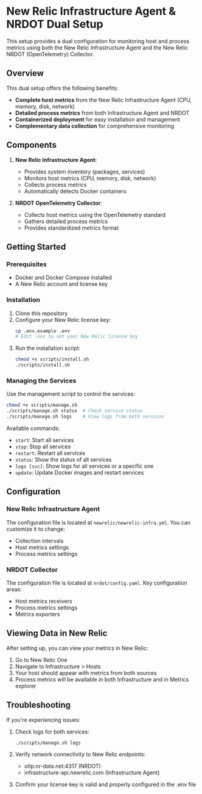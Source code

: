 # New Relic Infrastructure Agent & NRDOT Dual Setup

This setup provides a dual configuration for monitoring host and process metrics using both the New Relic Infrastructure Agent and the New Relic NRDOT (OpenTelemetry) Collector.

## Overview

This dual setup offers the following benefits:
- **Complete host metrics** from the New Relic Infrastructure Agent (CPU, memory, disk, network)
- **Detailed process metrics** from both Infrastructure Agent and NRDOT
- **Containerized deployment** for easy installation and management
- **Complementary data collection** for comprehensive monitoring

## Components

1. **New Relic Infrastructure Agent**:
   - Provides system inventory (packages, services)
   - Monitors host metrics (CPU, memory, disk, network)
   - Collects process metrics
   - Automatically detects Docker containers

2. **NRDOT OpenTelemetry Collector**:
   - Collects host metrics using the OpenTelemetry standard
   - Gathers detailed process metrics
   - Provides standardized metrics format

## Getting Started

### Prerequisites

- Docker and Docker Compose installed
- A New Relic account and license key

### Installation

1. Clone this repository
2. Configure your New Relic license key:
   ```bash
   cp .env.example .env
   # Edit .env to set your New Relic license key
   ```
3. Run the installation script:
   ```bash
   chmod +x scripts/install.sh
   ./scripts/install.sh
   ```

### Managing the Services

Use the management script to control the services:

```bash
chmod +x scripts/manage.sh
./scripts/manage.sh status  # Check service status
./scripts/manage.sh logs    # View logs from both services
```

Available commands:
- `start`: Start all services
- `stop`: Stop all services
- `restart`: Restart all services
- `status`: Show the status of all services
- `logs [svc]`: Show logs for all services or a specific one
- `update`: Update Docker images and restart services

## Configuration

### New Relic Infrastructure Agent

The configuration file is located at `newrelic/newrelic-infra.yml`. You can customize it to change:
- Collection intervals
- Host metrics settings
- Process metrics settings

### NRDOT Collector

The configuration file is located at `nrdot/config.yaml`. Key configuration areas:
- Host metrics receivers
- Process metrics settings
- Metrics exporters

## Viewing Data in New Relic

After setting up, you can view your metrics in New Relic:

1. Go to New Relic One
2. Navigate to Infrastructure > Hosts
3. Your host should appear with metrics from both sources
4. Process metrics will be available in both Infrastructure and in Metrics explorer

## Troubleshooting

If you're experiencing issues:

1. Check logs for both services:
   ```bash
   ./scripts/manage.sh logs
   ```

2. Verify network connectivity to New Relic endpoints:
   - otlp.nr-data.net:4317 (NRDOT)
   - infrastructure-api.newrelic.com (Infrastructure Agent)

3. Confirm your license key is valid and properly configured in the .env file